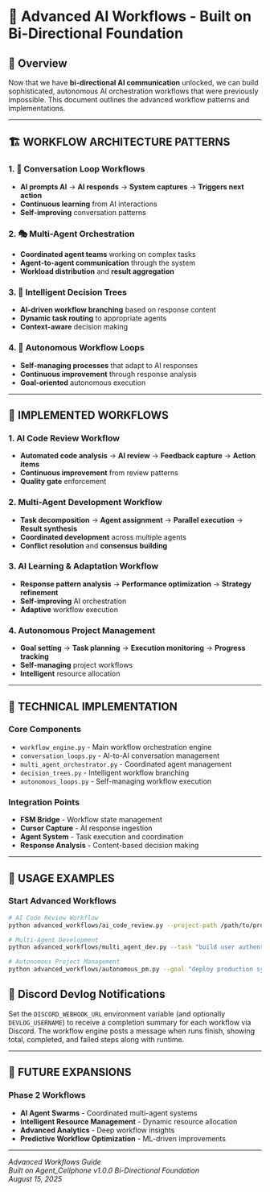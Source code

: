 # 🚀 **Advanced AI Workflows - Built on Bi-Directional Foundation**

## 🎯 **Overview**

Now that we have **bi-directional AI communication** unlocked, we can build sophisticated, autonomous AI orchestration workflows that were previously impossible. This document outlines the advanced workflow patterns and implementations.

---

## 🏗️ **WORKFLOW ARCHITECTURE PATTERNS**

### **1. 🔄 Conversation Loop Workflows**
- **AI prompts AI** → **AI responds** → **System captures** → **Triggers next action**
- **Continuous learning** from AI interactions
- **Self-improving** conversation patterns

### **2. 🎭 Multi-Agent Orchestration**
- **Coordinated agent teams** working on complex tasks
- **Agent-to-agent communication** through the system
- **Workload distribution** and **result aggregation**

### **3. 🧠 Intelligent Decision Trees**
- **AI-driven workflow branching** based on response content
- **Dynamic task routing** to appropriate agents
- **Context-aware** decision making

### **4. 🔄 Autonomous Workflow Loops**
- **Self-managing processes** that adapt to AI responses
- **Continuous improvement** through response analysis
- **Goal-oriented** autonomous execution

---

## 🚀 **IMPLEMENTED WORKFLOWS**

### **1. AI Code Review Workflow**
- **Automated code analysis** → **AI review** → **Feedback capture** → **Action items**
- **Continuous improvement** from review patterns
- **Quality gate** enforcement

### **2. Multi-Agent Development Workflow**
- **Task decomposition** → **Agent assignment** → **Parallel execution** → **Result synthesis**
- **Coordinated development** across multiple agents
- **Conflict resolution** and **consensus building**

### **3. AI Learning & Adaptation Workflow**
- **Response pattern analysis** → **Performance optimization** → **Strategy refinement**
- **Self-improving** AI orchestration
- **Adaptive** workflow execution

### **4. Autonomous Project Management**
- **Goal setting** → **Task planning** → **Execution monitoring** → **Progress tracking**
- **Self-managing** project workflows
- **Intelligent** resource allocation

---

## 🔧 **TECHNICAL IMPLEMENTATION**

### **Core Components**
- `workflow_engine.py` - Main workflow orchestration engine
- `conversation_loops.py` - AI-to-AI conversation management
- `multi_agent_orchestrator.py` - Coordinated agent management
- `decision_trees.py` - Intelligent workflow branching
- `autonomous_loops.py` - Self-managing workflow execution

### **Integration Points**
- **FSM Bridge** - Workflow state management
- **Cursor Capture** - AI response ingestion
- **Agent System** - Task execution and coordination
- **Response Analysis** - Content-based decision making

---

## 🎯 **USAGE EXAMPLES**

### **Start Advanced Workflows**
```bash
# AI Code Review Workflow
python advanced_workflows/ai_code_review.py --project-path /path/to/project

# Multi-Agent Development
python advanced_workflows/multi_agent_dev.py --task "build user authentication system"

# Autonomous Project Management
python advanced_workflows/autonomous_pm.py --goal "deploy production system"
```

## 📣 Discord Devlog Notifications

Set the `DISCORD_WEBHOOK_URL` environment variable (and optionally `DEVLOG_USERNAME`) to receive a completion summary for each workflow via Discord. The workflow engine posts a message when runs finish, showing total, completed, and failed steps along with runtime.

---

## 🔮 **FUTURE EXPANSIONS**

### **Phase 2 Workflows**
- **AI Agent Swarms** - Coordinated multi-agent systems
- **Intelligent Resource Management** - Dynamic resource allocation
- **Advanced Analytics** - Deep workflow insights
- **Predictive Workflow Optimization** - ML-driven improvements

---

*Advanced Workflows Guide*  
*Built on Agent_Cellphone v1.0.0 Bi-Directional Foundation*  
*August 15, 2025*
